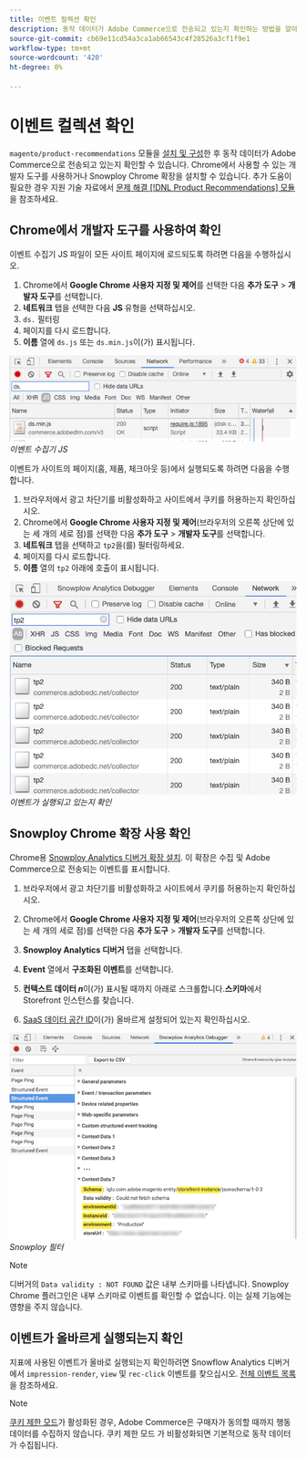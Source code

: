 ```yaml
---
title: 이벤트 컬렉션 확인
description: 동작 데이터가 Adobe Commerce으로 전송되고 있는지 확인하는 방법을 알아봅니다.
source-git-commit: cb69e11cd54a3ca1ab66543c4f28526a3cf1f9e1
workflow-type: tm+mt
source-wordcount: '420'
ht-degree: 0%

---
```


# 이벤트 컬렉션 확인

`magento/product-recommendations` 모듈을 [설치 및 구성](install-configure.md)한 후 동작 데이터가 Adobe Commerce으로 전송되고 있는지 확인할 수 있습니다. Chrome에서 사용할 수 있는 개발자 도구를 사용하거나 Snowploy Chrome 확장을 설치할 수 있습니다. 추가 도움이 필요한 경우 지원 기술 자료에서 [문제 해결 [!DNL Product Recommendations] 모듈](https://experienceleague.adobe.com/docs/commerce-knowledge-base/kb/troubleshooting/miscellaneous/troubleshoot-product-recommendations-module-in-magento-commerce.html)을 참조하세요.

## Chrome에서 개발자 도구를 사용하여 확인

이벤트 수집기 JS 파일이 모든 사이트 페이지에 로드되도록 하려면 다음을 수행하십시오.

1. Chrome에서 **Google Chrome 사용자 지정 및 제어**&#x200B;를 선택한 다음 **추가 도구** > **개발자 도구**&#x200B;를 선택합니다.
1. **네트워크** 탭을 선택한 다음 **JS** 유형을 선택하십시오.
1. `ds.` 필터링
1. 페이지를 다시 로드합니다.
1. **이름** 열에 `ds.js` 또는 `ds.min.js`이(가) 표시됩니다.

![이벤트 수집기 JS](assets/filter-ds.png)
_이벤트 수집기 JS_

이벤트가 사이트의 페이지(홈, 제품, 체크아웃 등)에서 실행되도록 하려면 다음을 수행합니다.

1. 브라우저에서 광고 차단기를 비활성화하고 사이트에서 쿠키를 허용하는지 확인하십시오.
1. Chrome에서 **Google Chrome 사용자 지정 및 제어**(브라우저의 오른쪽 상단에 있는 세 개의 세로 점)를 선택한 다음 **추가 도구** > **개발자 도구**&#x200B;를 선택합니다.
1. **네트워크** 탭을 선택하고 `tp2`을(를) 필터링하세요.
1. 페이지를 다시 로드합니다.
1. **이름** 열의 `tp2` 아래에 호출이 표시됩니다.

![이벤트 실행](assets/filter-tp2.png)
_이벤트가 실행되고 있는지 확인_

## Snowploy Chrome 확장 사용 확인

Chrome용 [Snowploy Analytics 디버거 확장 설치](https://chrome.google.com/webstore/detail/snowplow-analytics-debugg/jbnlcgeengmijcghameodeaenefieedm). 이 확장은 수집 및 Adobe Commerce으로 전송되는 이벤트를 표시합니다.

1. 브라우저에서 광고 차단기를 비활성화하고 사이트에서 쿠키를 허용하는지 확인하십시오.

1. Chrome에서 **Google Chrome 사용자 지정 및 제어**(브라우저의 오른쪽 상단에 있는 세 개의 세로 점)를 선택한 다음 **추가 도구** > **개발자 도구**&#x200B;를 선택합니다.

1. **Snowploy Analytics 디버거** 탭을 선택합니다.

1. **Event** 열에서 **구조화된 이벤트**&#x200B;를 선택합니다.

1. **컨텍스트 데이터 _n_**&#x200B;이(가) 표시될 때까지 아래로 스크롤합니다.**스키마**&#x200B;에서 Storefront 인스턴스를 찾습니다.

1. [SaaS 데이터 공간 ID](https://experienceleague.adobe.com/docs/commerce-admin/config/services/saas.html)이(가) 올바르게 설정되어 있는지 확인하십시오.

![Snowploy 필터](assets/snowplow-filter.png)
_Snowploy 필터_

>[!NOTE]
>
> 디버거의 `Data validity : NOT FOUND` 값은 내부 스키마를 나타냅니다. Snowploy Chrome 플러그인은 내부 스키마로 이벤트를 확인할 수 없습니다. 이는 실제 기능에는 영향을 주지 않습니다.

## 이벤트가 올바르게 실행되는지 확인

지표에 사용된 이벤트가 올바로 실행되는지 확인하려면 Snowflow Analytics 디버거에서 `impression-render`, `view` 및 `rec-click` 이벤트를 찾으십시오. [전체 이벤트 목록](https://experienceleague.adobe.com/docs/commerce/product-recommendations/developer/events.html)을 참조하세요.

>[!NOTE]
>
> [쿠키 제한 모드](https://experienceleague.adobe.com/docs/commerce-admin/start/compliance/privacy/compliance-cookie-law.html)가 활성화된 경우, Adobe Commerce은 구매자가 동의할 때까지 행동 데이터를 수집하지 않습니다. 쿠키 제한 모드 가 비활성화되면 기본적으로 동작 데이터가 수집됩니다.
